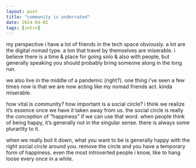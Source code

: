 ```yaml
---
layout: post
title: "community is underrated"
date: 2024-04-02
tags: [intro]
---
```


my perspective
i have a lot of friends in the tech space obviously. a lot are the digital nomad type. a ton that travel by themselves are miserable. i believe there is a time & place for going solo & also with people, but generally speaking you should probably bring someone along in the long run.

we also live in the middle of a pandemic (right?). one thing i’ve seen a few times now is that we are now acting like my nomad friends act. kinda miserable.

how vital is community? how important is a social circle? i think we realize it’s essence once we have it taken away from us. the social circle is really the conception of “happiness” if we can use that word. when people think of being happy, it’s generally not in the singular sense. there is always some plurarlity to it.

when we really boil it down, what you want to be is generally happy with the right social circle around you. remove the circle and you have a temporary form of happiness. even the most introverted people i know, like to hang loose every once in a while.
